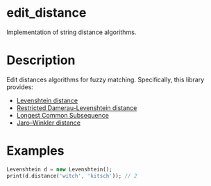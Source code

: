 # edit_distance

Implementation of string distance algorithms.

# Description

Edit distances algorithms for fuzzy matching. Specifically, this library provides:

* [Levenshtein distance][Levenshtein]
* [Restricted Damerau-Levenshtein distance][Damerau]
* [Longest Common Subsequence][LongestCommonSubsequence]
* [Jaro–Winkler distance][JaroWinkler]

[Levenshtein]: https://en.wikipedia.org/wiki/Levenshtein_distance
[Damerau]: https://en.wikipedia.org/wiki/Damerau%E2%80%93Levenshtein_distance
[LongestCommonSubsequence]: https://en.wikipedia.org/wiki/Longest_common_subsequence_problem
[JaroWinkler]: https://en.wikipedia.org/wiki/Jaro%E2%80%93Winkler_distance

# Examples

```dart
Levenshtein d = new Levenshtein();
print(d.distance('witch', 'kitsch')); // 2
```

